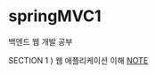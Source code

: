 # springMVC1
백엔드 웹 개발 공부

SECTION 1 ) 웹 애플리케이션 이해 [NOTE](https://snapdragon-mare-480.notion.site/SECTION-1-b936f3e7c95042dda72fca52e1176c90)
